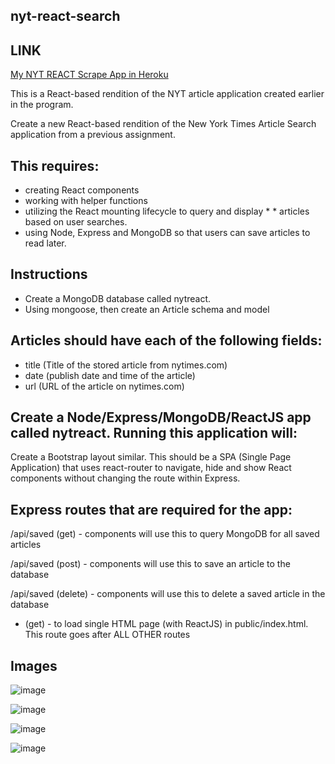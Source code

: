 ## nyt-react-search

## LINK 
[My NYT REACT Scrape App in Heroku ](https://thawing-beach-16302.herokuapp.com/)

This is a React-based rendition of the NYT article application created earlier in the program.

Create a new React-based rendition of the New York Times Article Search application from a previous assignment.

## This requires:

* creating React components
* working with helper functions
* utilizing the React mounting lifecycle to query and display * * articles based on user searches.
* using Node, Express and MongoDB so that users can save articles to read later.

## Instructions

* Create a MongoDB database called nytreact.
* Using mongoose, then create an Article schema and model
## Articles should have each of the following fields:

* title (Title of the stored article from nytimes.com)
* date (publish date and time of the article)
* url (URL of the article on nytimes.com)

## Create a Node/Express/MongoDB/ReactJS app called nytreact. Running this application will:

Create a Bootstrap layout similar.
This should be a SPA (Single Page Application) that uses react-router to navigate, hide and show React components without changing the route within Express.
## Express routes that are required for the app:

/api/saved (get) - components will use this to query MongoDB for all saved articles

/api/saved (post) - components will use this to save an article to the database

/api/saved (delete) - components will use this to delete a saved article in the database

* (get) - to load single HTML page (with ReactJS) in public/index.html. This route goes after ALL OTHER routes

## Images


![image](https://user-images.githubusercontent.com/26572619/39079189-a410feda-44ca-11e8-92f8-3d19a17031a3.png)


![image](https://user-images.githubusercontent.com/26572619/39079196-bd7185c0-44ca-11e8-89b4-a2e0e689e62c.png)

![image](https://user-images.githubusercontent.com/26572619/39079204-d6f5e630-44ca-11e8-9974-c17307ddd8ab.png)

![image](https://user-images.githubusercontent.com/26572619/39079200-c8b75a72-44ca-11e8-8814-79be033bb5d2.png)
